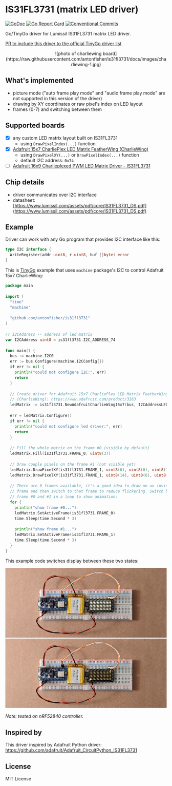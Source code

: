 # IS31FL3731 (matrix LED driver)

[![GoDoc](https://godoc.org/github.com/antonfisher/is31fl3731?status.svg)](https://godoc.org/github.com/antonfisher/is31fl3731)
[![Go Report Card](https://goreportcard.com/badge/github.com/antonfisher/is31fl3731)](https://goreportcard.com/report/github.com/antonfisher/is31fl3731)
[![Conventional Commits](https://img.shields.io/badge/Conventional%20Commits-1.0.0-green.svg)](https://conventionalcommits.org)

Go/TinyGo driver for Lumissil IS31FL3731 matrix LED driver.

[PR to include this driver to the official TinyGo driver list](https://github.com/tinygo-org/drivers/pull/370)

<center>
![photo of charliewing board](https://raw.githubusercontent.com/antonfisher/is31fl3731/docs/images/charliewing-1.jpg)
</center>

## What's implemented
- picture mode ("auto frame play mode" and "audio frame play mode" are not
  supported in this version of the driver)
- drawing by XY coordinates or raw pixel's index on LED layout
- frames (0-7) and switching between them

## Supported boards
- [x] any custom LED matrix layout built on IS31FL3731
  - using `DrawPixelIndex(...)` function
- [x] [Adafruit 15x7 CharliePlex LED Matrix FeatherWing (CharlieWing)](https://www.adafruit.com/product/3163)
  - using `DrawPixelXY(...)` or `DrawPixelIndex(...)` function
  - default I2C address: `0x74`
- [ ] [Adafruit 16x9 Charlieplexed PWM LED Matrix Driver - IS31FL3731](https://www.adafruit.com/product/2946)

## Chip details
- driver communicates over I2C interface
- datasheet: [https://www.lumissil.com/assets/pdf/core/IS31FL3731_DS.pdf](https://www.lumissil.com/assets/pdf/core/IS31FL3731_DS.pdf)

## Example

Driver can work with any Go program that provides I2C interface like this:
```go
type I2C interface {
  WriteRegister(addr uint8, r uint8, buf []byte) error
}
```

This is [TinyGo](https://github.com/tinygo-org/tinygo) example that uses
`machine` package's I2C to control Adafruit 15x7 CharlieWing:

```go
package main

import (
  "time"
  "machine"

  "github.com/antonfisher/is31fl3731"
)

// I2CAddress -- address of led matrix
var I2CAddress uint8 = is31fl3731.I2C_ADDRESS_74

func main() {
  bus := machine.I2C0
  err := bus.Configure(machine.I2CConfig{})
  if err != nil {
    println("could not configure I2C:", err)
    return
  }

  // Create driver for Adafruit 15x7 CharliePlex LED Matrix FeatherWing
  // (CharlieWing): https://www.adafruit.com/product/3163
  ledMatrix := is31fl3731.NewAdafruitCharlieWing15x7(bus, I2CAddressLEDMatrix)

  err = ledMatrix.Configure()
  if err != nil {
    println("could not configure led driver:", err)
    return
  }

  // Fill the whole matrix on the frame #0 (visible by default)
  ledMatrix.Fill(is31fl3731.FRAME_0, uint8(3))

  // Draw couple pixels on the frame #1 (not visible yet)
  ledMatrix.DrawPixelXY(is31fl3731.FRAME_1, uint8(0), uint8(0), uint8(10))
  ledMatrix.DrawPixelXY(is31fl3731.FRAME_1, uint8(14), uint8(6), uint8(10))

  // There are 8 frames available, it's a good idea to draw on an invisible
  // frame and then switch to that frame to reduce flickering. Switch between
  // frame #0 and #1 in a loop to show animation:
  for {
    println("show frame #0...")
    ledMatrix.SetActiveFrame(is31fl3731.FRAME_0)
    time.Sleep(time.Second * 3)

    println("show frame #1...")
    ledMatrix.SetActiveFrame(is31fl3731.FRAME_1)
    time.Sleep(time.Second * 3)
  }
}
```

This example code switches display between these two states:

![picture of the display with all LEDs enabled](https://raw.githubusercontent.com/antonfisher/is31fl3731/docs/images/all-leds-on.jpg)
![picture of the display with only two LEDs enabled](https://raw.githubusercontent.com/antonfisher/is31fl3731/docs/images/two-leds-on.jpg)

*Note: tested on nRF52840 controller.*

## Inspired by

This driver inspired by Adafruit Python driver:
https://github.com/adafruit/Adafruit_CircuitPython_IS31FL3731

## License

MIT License
